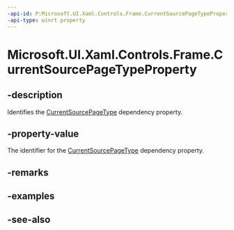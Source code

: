 ```yaml
---
-api-id: P:Microsoft.UI.Xaml.Controls.Frame.CurrentSourcePageTypeProperty
-api-type: winrt property
---
```


<!-- Property syntax
public Windows.UI.Xaml.DependencyProperty CurrentSourcePageTypeProperty { get; }
-->

# Microsoft.UI.Xaml.Controls.Frame.CurrentSourcePageTypeProperty

## -description
Identifies the [CurrentSourcePageType](frame_currentsourcepagetype.md) dependency property.

## -property-value
The identifier for the [CurrentSourcePageType](frame_currentsourcepagetype.md) dependency property.

## -remarks

## -examples

## -see-also
